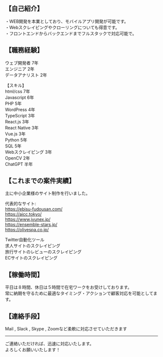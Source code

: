 ## 【自己紹介】<br />

・WEB開発を本業としており、モバイルアプリ開発が可能です。<br />
・Webスクレイピングやクローリングについても得意です。<br />
・フロントエンドからバックエンドまでフルスタックで対応可能で。<br />

## 【職務経験】<br />
‎ウェブ開発者 7年<br />
エンジニア 2年<br />
データアナリスト 2年<br />

【スキル】<br />
html/css 7年<br />
Javascript 6年<br />
PHP 5年<br />
WordPress 4年<br />
TypeScript 3年<br />
React.js 3年<br />
React Native 3年<br />
Vue.js 3年<br />
Python 5年<br />
SQL 5年<br />
Webスクレイピング 3年<br />
OpenCV 2年<br />
ChatGPT 半年<br />

## 【これまでの案件実績】
主に中小企業様のサイト制作を行いました。<br />

代表的なサイト:<br />
https://ebisu-fudousan.com/<br />
https://aicc.tokyo/<br />
https://www.jyunex.jp/<br />
https://ensemble-stars.jp/<br />
https://olivespa.co.jp/<br />

Twitter自動化ツール<br />
求人サイトのスクレイピング<br />
旅行サイトのレビューのスクレイピング<br />
ECサイトのスクレイピング<br />

## 【稼働時間】
平日は８時間、休日は５時間で在宅ワークをお受けしております。<br />
常に納期を守るために最適なタイミング・アクションで顧客対応を可能としてます。<br />

## 【連絡手段】
Mail , Slack , Skype , Zoomなど柔軟に対応させていただきます<br />

---
ご連絡いただければ、迅速に対応いたします。<br />
よろしくお願いいたします！<br />
